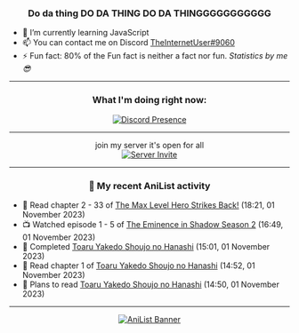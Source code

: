 <div align="center">

### Do da thing DO DA THING DO DA THINGGGGGGGGGGG
</div>

- 🌱 I’m currently learning JavaScript
- 📫 You can contact me on Discord [TheInternetUser#9060](https://discord.com/users/534117072796385300)
- ⚡ Fun fact: 80% of the Fun fact is neither a fact nor fun. _Statistics by me 😎_
<hr>

<div align="center">

### What I'm doing right now:
[![Discord Presence](https://lanyard.cnrad.dev/api/534117072796385300)](https://discord.com/users/534117072796385300)
<hr>

join my server it's open for all <br>
[![Server Invite](https://invidget.switchblade.xyz/bfYgVHxrSs)](https://discord.gg/bfYgVHxrSs)

<hr>
  
### 🌸 My recent AniList activity

</div>

<!-- ANILIST_ACTIVITY:start -->

-   📖 Read chapter 2 - 33 of [The Max Level Hero Strikes Back!](https://anilist.co/manga/125636) (18:21, 01 November 2023)
-   📺 Watched episode 1 - 5 of [The Eminence in Shadow Season 2](https://anilist.co/anime/161964) (16:49, 01 November 2023)
-   📖 Completed [Toaru Yakedo Shoujo no Hanashi](https://anilist.co/manga/132982) (15:01, 01 November 2023)
-   📖 Read chapter 1 of [Toaru Yakedo Shoujo no Hanashi](https://anilist.co/manga/132982) (14:52, 01 November 2023)
-   📖 Plans to read [Toaru Yakedo Shoujo no Hanashi](https://anilist.co/manga/132982) (14:50, 01 November 2023)

<!-- ANILIST_ACTIVITY:end -->
<hr>

<div align="center">

[![AniList Banner](https://img.anili.st/User/929966)](https://anilist.co/user/TheInternetUser)

<!-- ![Profile views](https://gpvc.arturio.dev/TheInternetUse7) Since 2023-01-09 -->
<br>


</div>
